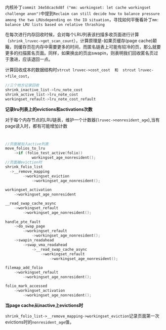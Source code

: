 内核补丁`commit 34e58cac6d8f ("mm: workingset: let cache workingset challenge anon")`中提到`Reclaim can still decide how to balance pressure among the two LRUsdepending on the IO situation`，寻找如何平衡看补丁`mm: balance LRU lists based on relative thrashing`

在每次进行内存回收时候，会对每个LRU列表该扫描多收页面进行计算（`shrink_lruvec->get_scan_count`），计算原理是-如果页缓存(page cache)颠簸，则缓存页在内存中需要更多的时间，而匿名链表上可能有较冷的页，那么就要更多的扫描匿名页面。同样，如果换出的页出swapin，则表明我们回收匿名页过于激进，应该退回一点。

计算回收成本的数据结构时`strcut lruvec->cost_cost  和  strcut lruvec->file_cost`，

```c
//三个地方记录回收
shrink_inactive_list->lru_note_cost
shrink_active_list->lru_note_cost
workingset_refault->lru_note_cost_refault
```

**记录lru列表上的evictions和activations次数**

对于每个内存节点的LRU链表，维护一个计数器(`lruvec->nonresident_age`),当有page读入时，都有可能增加计数

```c


//页面被加入active列表
move_folios_to_lru
	->if (folio_test_active(folio))
			workingset_age_nonresident();
//页面被eviction时
shrink_folio_list			
  ->__remove_mapping
	    ->workingset_eviction
		    ->workingset_age_nonresident();
		
workingset_activation
	->workingset_age_nonresident

__read_swap_cache_async
	->workingset_refault
		->workingset_age_nonresident();
	
handle_pte_fault
	->do_swap_page
		->workingset_refault
			->workingset_age_nonresident();
	->swapin_readahead
		->swap_vma_readahead
			->__read_swap_cache_async
				->workingset_refault
					->workingset_age_nonresident();
					
filemap_add_folio
	->workingset_refault
		->workingset_age_nonresident();	

folio_mark_accessed
	->workingset_activation
		->workingset_age_nonresident();
```



**当page cache从inactive上evictions时**

`shrink_folio_list->__remove_mapping->workingset_eviction`记录页面第一次evictions时的`nonresident_age`值，
